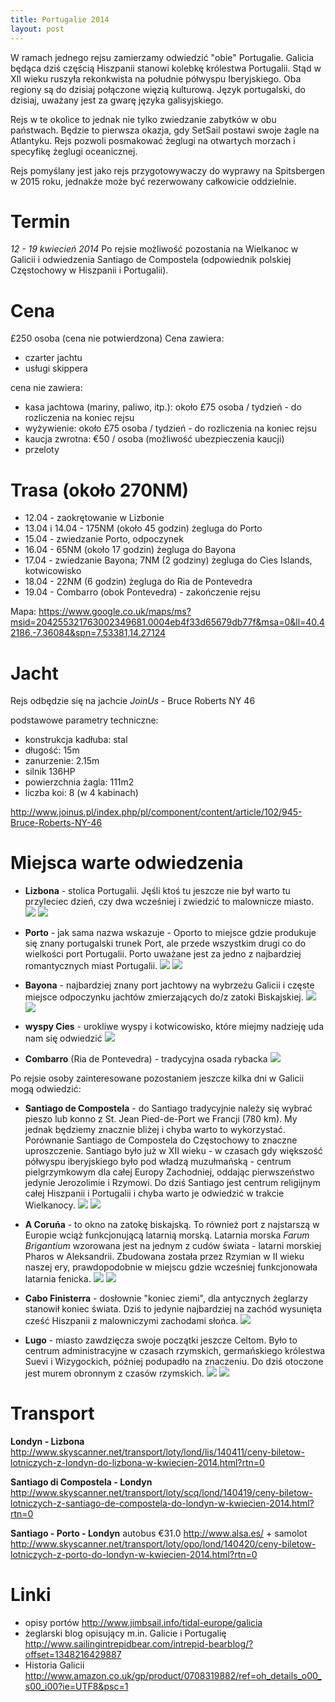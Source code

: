 ```yaml
---
title: Portugalie 2014
layout: post
---
```

W ramach jednego rejsu zamierzamy odwiedzić "obie" Portugalie.
Galicia będąca dziś częścią Hiszpanii stanowi kolebkę królestwa Portugalii. Stąd w XII wieku ruszyła rekonkwista na południe półwyspu Iberyjskiego. Oba regiony są do dzisiaj połączone więzią kulturową. Język portugalski, do dzisiaj, uważany jest za gwarę języka galisyjskiego.

Rejs w te okolice to jednak nie tylko zwiedzanie zabytków w obu państwach. 
Będzie to pierwsza okazja, gdy SetSail postawi swoje żagle na Atlantyku. Rejs pozwoli posmakować żeglugi na otwartych morzach i specyfikę żeglugi oceanicznej.

Rejs pomyślany jest jako rejs przygotowywaczy do wyprawy na Spitsbergen w 2015 roku, jednakże może być rezerwowany całkowicie oddzielnie.


Termin
=======
*12 - 19 kwiecień 2014*
Po rejsie możliwość pozostania na Wielkanoc w Galicii i odwiedzenia Santiago de Compostela (odpowiednik polskiej Częstochowy w Hiszpanii i Portugalii).

Cena
=====
£250 osoba (cena nie potwierdzona)
Cena zawiera:

* czarter jachtu
* usługi skippera

cena nie zawiera:

* kasa jachtowa (mariny, paliwo, itp.): 
około £75 osoba / tydzień - do rozliczenia na koniec rejsu
* wyżywienie: 
około £75 osoba / tydzień - do rozliczenia na koniec rejsu
* kaucja zwrotna: €50 / osoba (możliwość ubezpieczenia kaucji)
* przeloty


Trasa (około 270NM)
====================
* 12.04 - zaokrętowanie w Lizbonie
* 13.04 i 14.04 - 175NM (około 45 godzin) żegluga do Porto
* 15.04 - zwiedzanie Porto, odpoczynek
* 16.04 - 65NM (około 17 godzin) żegluga do Bayona
* 17.04 - zwiedzanie Bayona; 7NM (2 godziny) żegluga do Cies Islands, kotwicowisko
* 18.04 - 22NM (6 godzin) żegluga do Ria de Pontevedra
* 19.04 - Combarro (obok Pontevedra) - zakończenie rejsu

Mapa:
https://www.google.co.uk/maps/ms?msid=204255321763002349681.0004eb4f33d65679db77f&msa=0&ll=40.42186,-7.36084&spn=7.53381,14.27124


Jacht
======
Rejs odbędzie się na jachcie *JoinUs* - Bruce Roberts NY 46

podstawowe parametry techniczne:

* konstrukcja kadłuba: stal
* długość: 15m
* zanurzenie: 2.15m
* silnik 136HP
* powierzchnia żagla: 111m2
* liczba koi: 8 (w 4 kabinach)

http://www.joinus.pl/index.php/pl/component/content/article/102/945-Bruce-Roberts-NY-46


Miejsca warte odwiedzenia
==========================
* **Lizbona** - stolica Portugalii. Jęśli ktoś tu jeszcze nie był warto tu przyleciec dzień, czy dwa wcześniej i zwiedzić to malownicze miasto.
![](https://draftin.com:443/images/3984?token=kKuj9SR-SkgMSOXWTeiplbIjgVB5Foo2I79Yhr9VrB7T94GbEYX-XG3DQmdscPHs-9ZmRjtEVWUqv74me6sN1e8) 
![](https://draftin.com:443/images/3990?token=Gdh29ZMQB6Y1JLHWmacJLg_yygxSsXXTsS9aSdCVsFRN4w5nBu1zmPxmGnBmlrX25Yt7aFB9_FekGqCfBIDbErc) 

* **Porto** - jak sama nazwa wskazuje - Oporto to miejsce gdzie produkuje się znany portugalski trunek Port, ale przede wszystkim drugi co do wielkości port Portugalii. Porto uważane jest za jedno z najbardziej romantycznych miast Portugalii.
![](https://draftin.com:443/images/3986?token=EuIPGt9BvHx0BWF5YjjcE6zdfZLiJASmY8YZWi1TxIhtpj8P_leTospwpic64j7zH6oBqfEeNoqYF8HYlnl38bQ) 
![](https://draftin.com:443/images/3989?token=BG4LNyJ5Sxi7AIf6TrrN0coH_Bhi4Qe81AwlV2e9ithtBLwE17Y-qSm3vhqu4qavx3cXeUYCXnFm2j39FsyLeKs) 

* **Bayona** - najbardziej znany port jachtowy na wybrzeżu Galicii i częste miejsce odpoczynku jachtów zmierzających do/z zatoki Biskajskiej.
![](https://draftin.com:443/images/3991?token=-t9wD5D47Fvi2OOnSgZeRg1glXH2Pz6tkQoJqez7iGQ5RNqsoEdkVBGHObr2-idwhOWJcX33XsZuqyYNc_InWmk) 
![](https://draftin.com:443/images/3992?token=kZKEL0x8ukneJqbIJkkHbC8cCYDs3bzWYBlOkmVZpO0QiJrNGU770dE8rTEhTX9qJvSjDIMrC6NmNDdiYUHZK3E) 

* **wyspy Cies** - urokliwe wyspy i kotwicowisko, które miejmy nadzieję uda nam się odwiedzić
![](https://draftin.com:443/images/3993?token=pbjNlSuG8RHT9PaQDrjOM3p4nVjRy0olLbv7duHVQDsmqLH4Gi97l7BVu-ScJa7QJEI9jP7WXfAvJ8J5r8NJfkc) 

* **Combarro** (Ria de Pontevedra) - tradycyjna osada rybacka 
![](https://draftin.com:443/images/3994?token=-iCbSU86ic2rIHv9tiVZJx3yfjNL2Q5zVUagwI93wRo2PrgJm0J1FBUAf0fF7zDbUpL9lTUrjZniWzaiwRsV1tg) 


Po rejsie osoby zainteresowane pozostaniem jeszcze kilka dni w Galicii mogą odwiedzić:

* **Santiago de Compostela** - do Santiago tradycyjnie należy się wybrać pieszo lub konno z St. Jean Pied-de-Port we Francji (780 km). My jednak będziemy znacznie bliżej i chyba warto to wykorzystać.
Porównanie Santiago de Compostela do Częstochowy to znaczne uproszczenie. Santiago było już w XII wieku - w czasach gdy większość półwyspu iberyjskiego było pod władzą muzułmańską - centrum pielgrzymkowym dla całej Europy Zachodniej, oddając pierwszeństwo jedynie Jerozolimie i Rzymowi.
Do dziś Santiago jest centrum religijnym całej Hiszpanii i Portugalii i chyba warto je odwiedzić w trakcie Wielkanocy.
![](https://draftin.com:443/images/4007?token=7AxUrpV0Xz9Oc4oKj9p0Ens_GBra6-7hk7fQApzaBIOfbIZvXi4Y_c_Rwzbru7Ps7YshiuRK1svZAMqDnq8oReE) 
![](https://draftin.com:443/images/4008?token=nbg-R9b9TFaXxZY0KSTFt5UTcDTTy0Q7aSWelMtfuIK_2mwtiKJYjDOwph1RXi9a4tn9qPiB3p4EXtSMRzb2VoY) 

* **A Coruńa** - to okno na zatokę biskajską. To również port z najstarszą w Europie wciąż funkcjonującą latarnią morską. Latarnia morska *Farum Brigantium* wzorowana jest na jednym z cudów świata - latarni morskiej Pharos w Aleksandrii. Zbudowana została przez Rzymian w II wieku naszej ery, prawdopodobnie w miejscu gdzie wcześniej funkcjonowała latarnia fenicka.
![](https://draftin.com:443/images/4011?token=839P0Xi7RByintJ2tfUNsaCO2JaXc3TjypzZBAwbJc2210ypj0OOUfc8F_u0jyczNB5FaAAHgfharB3JZNag5sE) 
![](https://draftin.com:443/images/4012?token=qjxgNdzoHsccoq__MB5fWehPjgvqfFWOAb1Y2Xpa1TnTAElrV5W9E82b6oS0wZsMruT2TIGmyITOH8-bdwsEfSc) 

* **Cabo Finisterra** - dosłownie "koniec ziemi", dla antycznych żeglarzy stanowił koniec świata. Dziś to jedynie najbardziej na zachód wysunięta cześć Hiszpanii z malowniczymi zachodami słońca.
![](https://draftin.com:443/images/4015?token=Bd-e3tBJDPIFbD59b8ITUpnhiyeNvlLDFSWq3-4vuMjkBLXZp2Z6lRHeiO6WuEzV1f19yQGZMNLt9OvWWJ-gyek) 

* **Lugo** - miasto zawdzięcza swoje początki jeszcze Celtom. Było to centrum administracyjne w czasach rzymskich, germańskiego królestwa Suevi i Wizygockich, później podupadło na znaczeniu. Do dziś otoczone jest murem obronnym z czasów rzymskich. 
![](https://draftin.com:443/images/4016?token=JFZc38IiCmaoEbca8Cnn6lO6X54kNrTdPH7vEPe-kQSGDCA0Z4C4a6GvLQ9IMdp_-LcHotbhkcUJxr9Yr6k8lsQ) 
![](https://draftin.com:443/images/4017?token=tbbfD1juSZSM7Y7c5SIGVyv6QN3_afwHQ9bFtq4FY4lW9qVsoll8PzYNyWys_nW2SaiuhgiNRJID_UzdSRgBXRU) 


Transport
==========
**Londyn - Lizbona**
http://www.skyscanner.net/transport/loty/lond/lis/140411/ceny-biletow-lotniczych-z-londyn-do-lizbona-w-kwiecien-2014.html?rtn=0

**Santiago di Compostela - Londyn**
http://www.skyscanner.net/transport/loty/scq/lond/140419/ceny-biletow-lotniczych-z-santiago-de-compostela-do-londyn-w-kwiecien-2014.html?rtn=0

**Santiago - Porto - Londyn**
autobus €31.0 http://www.alsa.es/
+
samolot http://www.skyscanner.net/transport/loty/opo/lond/140420/ceny-biletow-lotniczych-z-porto-do-londyn-w-kwiecien-2014.html?rtn=0


Linki
======
* opisy portów http://www.jimbsail.info/tidal-europe/galicia
* żeglarski blog opisujący m.in. Galicie i Portugalię http://www.sailingintrepidbear.com/intrepid-bearblog/?offset=1348216429887
* Historia Galicii http://www.amazon.co.uk/gp/product/0708319882/ref=oh_details_o00_s00_i00?ie=UTF8&psc=1 